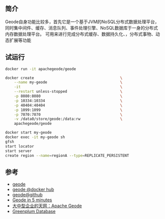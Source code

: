 

## 简介
Geode自身功能比较多，首先它是一个基于JVM的NoSQL分布式数据处理平台，
同时集中间件、缓存、消息队列、事件处理引擎、NoSQL数据库于一身的分布式内存数据处理平台。
可用来进行完成分布式缓存、数据持久化、，分布式事物、动态扩展等功能


## 试运行

```bash
docker run -it apachegeode/geode

docker create                                       \
    --name my-geode                                 \
    -it                                             \
    --restart unless-stopped                        \
    -p 8080:8080                                    \
    -p 10334:10334                                  \
    -p 40404:40404                                  \
    -p 1099:1099                                    \
    -p 7070:7070                                    \
    -v /data0/store/geode:/data:rw                  \
    apachegeode/geode                               

docker start my-geode
docker exec -it my-geode sh
gfsh
start locator
start server
create region --name=regionA --type=REPLICATE_PERSISTENT
```

## 参考

- [geode](http://geode.apache.org/)
- [geode @docker hub](https://hub.docker.com/r/apachegeode/geode/)
- [geode@github](https://github.com/apache/geode)
- [Geode in 5 minutes](https://cwiki.apache.org/confluence/display/GEODE/Index#Index-Geodein5minutes)
- [大中型企业的天网：Apache Geode](http://www.infoq.com/cn/articles/introduction-of-apache-geode)
- [Greenplum Database](https://greenplum.org/)

